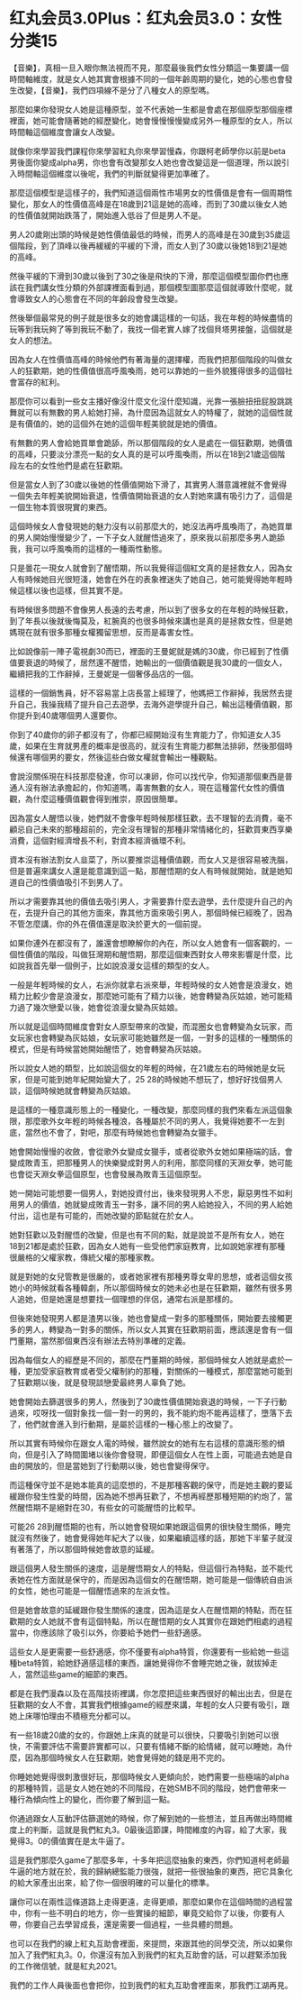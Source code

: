 # 红丸会员3.0Plus：红丸会员3.0：女性分类15

【音樂】，真相一旦入眼你無法視而不見，那麼最後我們女性分類這一集要講一個時間軸維度，就是女人她其實會根據不同的一個年齡周期的變化，她的心態也會發生改變，【音樂】，我們四項線不是分了八種女人的原型嗎。

那麼如果你發現女人她是這種原型，並不代表她一生都是會處在那個原型那個座標裡面，她可能會隨著她的經歷變化，她會慢慢慢慢變成另外一種原型的女人，所以時間軸這個維度會讓女人改變。

就像你來學習我們課程你來學習紅丸你來學習慢森，你跟柯老師學你以前是beta男後面你變成alpha男，你也會有改變那女人她也會改變這是一個道理，所以說引入時間軸這個維度以後呢，我們的判斷就變得更加準確了。

那麼這個模型是這樣子的，我們知道這個兩性市場男女的性價值是會有一個周期性變化，那女人的性價值高峰是在18歲到21這是她的高峰，而到了30歲以後女人她的性價值就開始跌落了，開始進入低谷了但是男人不是。

男人20歲剛出頭的時候是她性價值最低的時候，而男人的高峰是在30歲到35歲這個階段，到了頂峰以後再緩緩的平緩的下滑，而女人到了30歲以後她18到21是她的高峰。

然後平緩的下滑到30歲以後到了30之後是飛快的下滑，那麼這個模型圖你們也應該在我們講女性分類的外部課裡面看到過，那個模型圖那麼這個就導致什麼呢，就會導致女人的心態會在不同的年齡段會發生改變。

然後舉個最常見的例子就是很多女的她會講這樣的一句話，我在年輕的時候盡情的玩等到我玩夠了等到我玩不動了，我找一個老實人嫁了找個貝塔男接盤，這個就是女人的想法。

因為女人在性價值高峰的時候他們有著海量的選擇權，而我們把那個階段的叫做女人的狂歡期，她的性價值很高呼風喚雨，她可以靠她的一些外貌獲得很多的這個社會富存的紅利。

那麼你可以看到一些女主播好像沒什麼文化沒什麼知識，光靠一張臉扭扭屁股跳跳舞就可以有無數的男人給她打掃，為什麼因為這就女人的特權了，就她的這個性就是有價值的，她的這個外在她的這個年輕美貌就是她的價值。

有無數的男人會給她買單會跪舔，所以那個階段的女人是處在一個狂歡期，她價值的高峰，只要淡分漂亮一點的女人真的是可以呼風喚雨，所以在18到21歲這個階段左右的女性他們是處在狂歡期。

但是當女人到了30歲以後她的性價值開始下滑了，其實男人潛意識裡就不會覺得一個失去年輕美貌開始衰退，性價值開始衰退的女人對她來講有吸引力了，這個是一個生物本質很現實的東西。

這個時候女人會發現她的魅力沒有以前那麼大的，她沒法再呼風喚雨了，為她買單的男人開始慢慢變少了，一下子女人就醒悟過來了，原來我以前那麼多男人跪舔我，我可以呼風喚雨的這樣的一種兩性動態。

只是曇花一現女人就會到了醒悟期，所以我覺得這個紅文真的是拯救女人，因為女人有時候她目光很短淺，她會在外在的表象裡迷失了她自己，她可能覺得她年輕時候這樣以後也這樣，但其實不是。

有時候很多問題不會像男人長遠的去考慮，所以到了很多女的在年輕的時候狂歡，到了年長以後就後悔莫及，紅腕真的也很多時候來講也是真的是拯救女性，但是她媽現在就有很多那種女權獨留思想，反而是毒害女性。

比如說像前一陣子電視劇30而已，裡面的王曼妮就是媽的30歲，你已經到了性價值要衰退的時候了，居然還不醒悟，她輸出的一個價值觀是我30歲的一個女人，繼續把我的工作辭掉，王曼妮是一個奢侈品店的一個。

這樣的一個銷售員，好不容易當上店長當上經理了，他媽把工作辭掉，我居然去提升自己，我操我精了提升自己去遊學，去海外遊學提升自己，輸出這種價值觀，那你提升到40歲哪個男人還要你。

你到了40歲你的卵子都沒有了，你都已經開始沒有生育能力了，你知道女人35歲，如果在生育就男產的概率是很高的，就沒有生育能力都無法排卵，然後那個時候還有哪個男的要女，然後這些白做女權就會輸出一種觀點。

會說沒關係現在科技那麼發達，你可以凍卵，你可以找代孕，你知道那個東西是普通人沒有辦法承擔起的，你知道嗎，毒害無數的女人，現在這種當代女性的價值觀，為什麼這種價值觀會得到推崇，原因很簡單。

因為當女人醒悟以後，她們就不會像年輕時候那樣狂歡，去不理智的去消費，毫不顧忌自己未來的那種超前的，完全沒有理智的那種非常情緒化的，狂歡買東西享樂消費，這個對經濟增長不利，對資本經濟循環不利。

資本沒有辦法割女人韭菜了，所以要推崇這種價值觀，而女人又是很容易被洗腦，但是普遍來講女人還是能意識到這一點，那醒悟期的女人有時候就開始，就是她知道自己的性價值吸引不到男人了。

所以才需要靠其他的價值去吸引男人，才需要靠什麼去遊學，去什麼提升自己的內在，去提升自己的其他方面來，靠其他方面來吸引男人，那個時候已經晚了，因為不管怎麼講，你的外在價值還是取決於更大的一個前提。

如果你連外在都沒有了，誰還會想瞭解你的內在，所以女人她會有一個客觀的，一個性價值的階段，叫做狂灣期和醒悟期，那麼這個東西對女人帶來影響是什麼，比如說我首先舉一個例子，比如說浪漫女這樣的類型的女人。

一般是年輕時候的女人，右派你就拿右派來舉，年輕時候的女人她會是浪漫女，她精力比較少會是浪漫女，那麼她可能有了精力以後，她會轉變為灰姑娘，她可能精力過了幾次戀愛以後，她會從浪漫女變為灰姑娘。

所以就是這個時間維度會對女人原型帶來的改變，而混圈女也會轉變為女玩家，而女玩家也會轉變為灰姑娘，女玩家可能她雖然是一個，一對多的這樣的一種關係的模式，但是有時候當她開始醒悟了，她會轉變為灰姑娘。

所以說女人她的類型，比如說這個女的年輕的時候，在21歲左右的時候她是女玩家，但是可能到她年紀開始變大了，25 28的時候她不想玩了，想好好找個男人談，這個時候她就會轉變為灰姑娘。

是這樣的一種意識形態上的一種變化，一種改變，那麼同樣的我們來看左派這個象限，那麼歌外女年輕的時候各種浪，各種屬於不同的男人，我覺得她要不一左到底，當然也不會了，對吧，那麼有時候她也會轉變為女獵手。

她會開始慢慢的收斂，會從歌外女變成女獵手，或者從歌外女她如果極端的話，會變成敗青玉，把那種男人的快樂變成對男人的利用，那麼同樣的天淵女拳，她可能也會從天淵女拳這個原型，也會發展為敗青玉這個原型。

她一開始可能想要一個男人，對她投資付出，後來發現男人不忠，厭惡男性不如利用男人的價值，她就變成敗青玉一對多，讓不同的男人給她投入，不同的男人給她付出，這也是有可能的，而她改變的節點就在於女人。

她對狂歡以及對醒悟的改變，但是也有不同的點，就是說並不是所有女人，她在18到21都是處於狂歡，因為女人她有一些受他們家庭教育，比如說她家裡有那種很嚴格的父權家教，傳統父權的那種家教。

就是對她的女兒管教是很嚴的，或者她家裡有那種男尊女卑的思想，或者這個女孩她小的時候就看各種韓劇，所以那個時候女的她未必也是在狂歡期，雖然有很多男人追她，但是她還是想要找一個理想的伴侶，通常右派是那樣的。

但後來她發現男人都是渣男以後，她也會變成一對多的那種關係，開始要去接觸更多的男人，轉變為一對多的關係，所以女人其實在狂歡期前面，應該還是會有一個門董期，當然那個東西沒有辦法去特別準確的定義。

因為每個女人的經歷是不同的，那麼在門董期的時候，那個時候女人她就是處於一種，更加受家庭教育或者受父權制約的那種，對關係的一種模式，那麼當她可能到了狂歡期以後，就是發現談戀愛最終男人辜負了她。

她會開始去篩選很多的男人，然後到了30歲性價值開始衰退的時候，一下子行動過來，哎呀找一個對象找一個一對一的男的，我不能約炮不能再這樣了，墮落下去了，他們就會進入到行動期，是屬於這樣的一種心態上的改變了。

所以其實有時候你在跟女人電的時候，雖然說女的她有左右這樣的意識形態的傾向，但是引入了時間圍堵以後你會發現，即便這個女人在性上面，可能過去她是自由的開放的，但是當她到了行動期以後，她也會變得保守。

而這種保守並不是她本能真的這麼想的，不是那種客觀的保守，而是她主觀的要延緩跟你發生性愛的時間，因為她不想再狂歡了，不想再經歷那種短期的約炮了，當然醒悟期不是絕對在30，有些女的可能醒悟的比較早。

可能26 28到醒悟期的也有，所以她會發現如果她跟這個男的很快發生關係，睡完就沒有然後了，她會覺得她年紀大了以後，如果繼續這樣的話，那她下半輩子就沒有著落了，所以那個時候她會故意的延緩。

跟這個男人發生關係的速度，這是醒悟期女人的特點，但這個行為特點，並不能代表她在性方面就是保守的，而是因為這個女的在醒悟期，她可能是一個傳統自由派的女性，她也可能是一個醒悟過來的左派女性。

但是她會故意的延緩跟你發生關係的速度，因為這是女人在醒悟期的特點，而在狂歡期的女人她就不會有這個特點，所以在醒悟期的女人其實你在跟她們相處的過程當中，你應該除了吸引以外，你要給予她們一些舒適感。

這些女人是更需要一些舒適感，你不僅要有alpha特質，你還要有一些給她一些這種beta特質，給她舒適感這樣的東西，讓她覺得你不會睡完她之後，就拔掉走人，當然這些game的細節的東西。

都是在我們漫森以及在高階技術裡講，你怎麼把這些東西很好的輸出出去，但是在狂歡期的女人不會，其實我們根據game的經歷來講，年輕的女人只要有吸引，跟她上床哪怕理由不積極充分都可以。

有一些18歲20歲的女的，你跟她上床真的就是可以很快，只要吸引到她可以很快，不需要評估不需要許實都可以，只要有情緒不斷的給情緒，就可以睡她，為什麼，因為那個時候女人在狂歡期，她會覺得她的錢是用不完的。

你睡她她覺得很刺激很好玩，那個時候女人更傾向於，她們需要一些極端的alpha的那種特質，這是女人她在她的不同階段，在她SMB不同的階段，她們會帶來一種行為傾向性上的變化，而你要了解到這一點。

你通過跟女人互動評估篩選她的時候，你了解到她的一些想法，並且再做出時間維度上的判斷，這就是我們紅丸3。0最後這節課，時間維度的內容，給了大家，我覺得3。0的價值實在是太牛逼了。

這是我們那麼久game了那麼多年，十多年把這麼抽象的東西，你們知道柯老師最牛逼的地方就在於，我的歸納總監能力很強，就把一些很抽象的東西，把它具象化的給大家產出出來，給了你一個很明確的可以量化的標準。

讓你可以在兩性這條道路上走得更遠，走得更順，那麼如果你在這個時間的過程當中，你有一些不明白的地方，你一些實操的細節，畢竟交給你了以後，你要有人帶，你要自己去學習成長，還是需要一個過程，一些具體的問題。

也可以在我們的線上紅丸互助會裡面，來提問，來跟其他的同學交流，所以如果你加入了我們紅丸3。0，你還沒有加入到我們的紅丸互助會的話，可以趕緊添加我的工作微信號，就是紅丸2021。

我們的工作人員後面也會把你，拉到我們的紅丸互助會裡面來，那我們江湖再見。